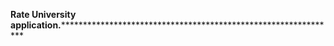 ************************************************Rate University application.***************************************************************************************************************
